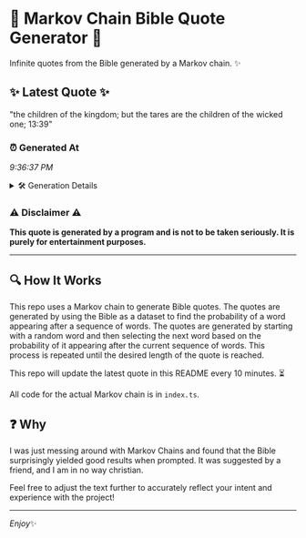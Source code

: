 # 📖 Markov Chain Bible Quote Generator 📖

Infinite quotes from the Bible generated by a Markov chain. ✨

## ✨ Latest Quote ✨
"the children of the kingdom; but the tares are the children of the wicked one; 13:39"

### ⏰ Generated At
*9:36:37 PM*

<details>
    <summary>🛠️ Generation Details</summary>
    <p>
        <strong>🌱 Seed:</strong> the<br>
        <strong>🔄 Iterations:</strong> 15<br>
        <strong>📜 Context History:</strong><br>[ the ]: children<br>[ the, children ]: of<br>[ the, children, of ]: the<br>[ the, children, of, the ]: kingdom;<br>[ the, children, of, the, kingdom; ]: but<br>[ the, children, of, the, kingdom;, but ]: the<br>[ children, of, the, kingdom;, but, the ]: tares<br>[ of, the, kingdom;, but, the, tares ]: are<br>[ the, kingdom;, but, the, tares, are ]: the<br>[ kingdom;, but, the, tares, are, the ]: children<br>[ but, the, tares, are, the, children ]: of<br>[ the, tares, are, the, children, of ]: the<br>[ tares, are, the, children, of, the ]: wicked<br>[ are, the, children, of, the, wicked ]: one;<br>[ the, children, of, the, wicked, one; ]: 13:39<br>
    </p>
</details>

### ⚠️ Disclaimer ⚠️
**This quote is generated by a program and is not to be taken seriously. It is purely for entertainment purposes.**

---

## 🔍 How It Works

This repo uses a Markov chain to generate Bible quotes. The quotes are generated by using the Bible as a dataset to find the probability of a word appearing after a sequence of words. The quotes are generated by starting with a random word and then selecting the next word based on the probability of it appearing after the current sequence of words. This process is repeated until the desired length of the quote is reached.

This repo will update the latest quote in this README every 10 minutes. ⏳

All code for the actual Markov chain is in `index.ts`.

## ❓ Why

I was just messing around with Markov Chains and found that the Bible surprisingly yielded good results when prompted. 
It was suggested by a friend, and I am in no way christian.

Feel free to adjust the text further to accurately reflect your intent and experience with the project!

---

*Enjoy*✨
